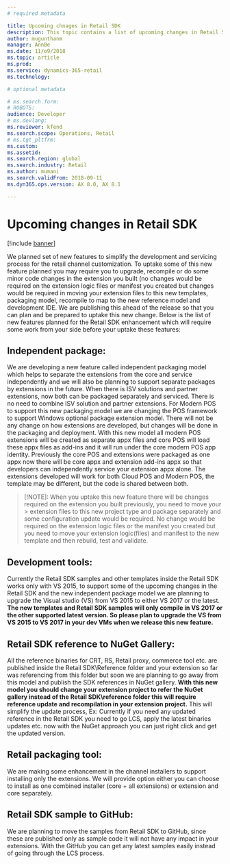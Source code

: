 ```yaml
---
# required metadata

title: Upcoming chnages in Retail SDK
description: This topic contains a list of upcoming changes in Retail SDK.
author: mugunthanm 
manager: AnnBe
ms.date: 11/o9/2018
ms.topic: article
ms.prod: 
ms.service: dynamics-365-retail
ms.technology: 

# optional metadata

# ms.search.form: 
# ROBOTS: 
audience: Developer
# ms.devlang: 
ms.reviewer: kfend
ms.search.scope: Operations, Retail 
# ms.tgt_pltfrm: 
ms.custom: 
ms.assetid: 
ms.search.region: global
ms.search.industry: Retail
ms.author: mumani
ms.search.validFrom: 2018-09-11
ms.dyn365.ops.version: AX 8.0, AX 8.1

---
```

# Upcoming changes in Retail SDK
[!include [banner](../includes/banner.md)]

We planned set of new features to simplify the development and servicing process for the retail channel customization. To uptake some of this new feature planned you may require you to upgrade, recompile or do some minor code changes in the extension you built (no changes would be required on the extension logic files or manifest you created but changes would be required in moving your extension files to this new templates, packaging model, recompile to map to the new reference model and development IDE. We are publishing this ahead of the release so that you can plan and be prepared to uptake this new change. Below is the list of new features planned for the Retail SDK enhancement which will require some work from your side before your uptake these features:

## Independent package:
We are developing a new feature called independent packaging model which helps to separate the extensions from the core and service independently and we will also be planning to support separate packages by extensions in the future. When there is ISV solutions and partner extensions, now both can be packaged separately and serviced.  There is no need to combine ISV solution and partner extensions. 
For Modern POS to support this new packaging model we are changing the POS framework to support Windows optional package extension model. There will not be any change on how extensions are developed, but changes will be done in the packaging and deployment. With this new model all modern POS extensions will be created as separate appx files and core POS will load these appx files as add-ins and it will run under the core modern POS app identity. Previously the core POS and extensions were packaged as one appx now there will be core appx and extension add-ins appx so that developers can independently service your extension appx alone. The extensions developed will work for both Cloud POS and Modern POS, the template may be different, but the code is shared between both.

> [!NOTE]: When you uptake this new feature there will be changes required on the extension you built previously, you need to move your > extension files to this new project type and package separately and some configuration update would be required. No change would be required on the extension logic files or the manifest you created but you need to move your extension logic(files) and manifest to the new template and then rebuild, test and validate.

## Development tools:
Currently the Retail SDK samples and other templates inside the Retail SDK works only with VS 2015, to support some of the upcoming changes in the Retail SDK and the new independent package model we are planning to upgrade the Visual studio (VS) from VS 2015 to either VS 2017 or the latest. **The new templates and Retail SDK samples will only compile in VS 2017 or the other supported latest version. So please plan to upgrade the VS from VS 2015 to VS 2017 in your dev VMs when we release this new feature.**

## Retail SDK reference to NuGet Gallery:
All the reference binaries for CRT, RS, Retail proxy, commerce tool etc. are published inside the Retail SDK\Reference folder and your extension so far was referencing from this folder but soon we are planning to go away from this model and publish the SDK references in NuGet gallery. **With this new model you should change your extension project to refer the NuGet gallery instead of the Retail SDK\reference folder this will require reference update and recompilation in your extension project.**
This will simplify the update process, Ex: Currently if you need any updated reference in the Retail SDK you need to go LCS, apply the latest binaries updates etc. now with the NuGet approach you can just right click and get the updated version.

## Retail packaging tool:
We are making some enhancement in the channel installers to support installing only the extensions. We will provide option either you can choose to install as one combined installer (core + all extensions) or extension and core separately.

## Retail SDK sample to GitHub:
We are planning to move the samples from Retail SDK to GitHub, since these are published only as sample code it will not have any impact in your extensions. With the GitHub you can get any latest samples easily instead of going through the LCS process.
